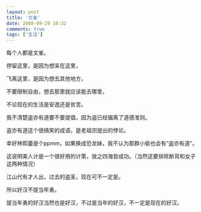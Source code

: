 ```yaml
---
layout: post
title: '文雀'
date: 2008-09-29 10:32
comments: true
tags: ['生活']
---
```


每个人都是文雀。

停留这里，是因为想呆在这里，

飞离这里，是因为想去其他地方，

不要限制自由，想去那里就应该能去哪里，

不论现在的生活是安逸还是贫苦。

我不清楚盗亦有道要不要提倡，因为盗已经偏离了道德准则。

盗亦有道这个很搞笑的成语，是老祖宗提出的悖论。

幸好林熙蕾是个ppmm，如果换成恐龙妹，我不认为那群小偷也会有“盗亦有道”。

这说明美人计是一个很好用的计策，放之四海皆成功。（当然这要排除断背和女子这两种情况）

江山代有才人出，过去的盗圣，现在可不一定是。

所以好汉不提当年勇。

提当年勇的好汉当然也是好汉，不过是当年的好汉，不一定是现在的好汉。

